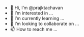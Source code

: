 - 👋 Hi, I’m @prajktachavan
- 👀 I’m interested in ...
- 🌱 I’m currently learning ...
- 💞️ I’m looking to collaborate on ...
- 📫 How to reach me ...

<!---
prajktachavan/prajktachavan is a ✨ special ✨ repository because its `README.md` (this file) appears on your GitHub profile.
You can click the Preview link to take a look at your changes.
--->
